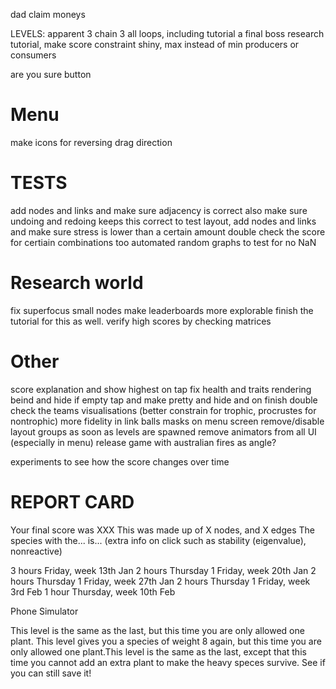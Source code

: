dad
claim moneys

LEVELS:
apparent 3
chain 3
all loops, including tutorial
a final boss
research tutorial, make score constraint shiny, max instead of min producers or consumers

are you sure button


# Menu
make icons for reversing drag direction

# TESTS
add nodes and links and make sure adjacency is correct
also make sure undoing and redoing keeps this correct
to test layout, add nodes and links and make sure stress is lower than a certain amount
double check the score for certiain combinations too
automated random graphs to test for no NaN

# Research world
fix superfocus small nodes
make leaderboards more explorable
finish the tutorial for this as well.
verify high scores by checking matrices

# Other
score explanation and show highest on tap
fix health and traits rendering beind and hide if empty tap and make pretty and hide and on finish
double check the teams visualisations (better constrain for trophic, procrustes for nontrophic)
more fidelity in link balls
masks on menu screen
remove/disable layout groups as soon as levels are spawned
remove animators from all UI (especially in menu)
release game with australian fires as angle?

experiments to see how the score changes over time

# REPORT CARD
Your final score was XXX
This was made up of X nodes, and X edges
The species with the... is...
(extra info on click such as stability (eigenvalue), nonreactive)

3 hours Friday,            week 13th Jan
2 hours Thursday 1 Friday, week 20th Jan
2 hours Thursday 1 Friday, week 27th Jan
2 hours Thursday 1 Friday, week 3rd Feb
1 hour Thursday,           week 10th Feb

Phone Simulator

This level is the same as the last, but this time you are only allowed one plant.
This level gives you a species of weight 8 again, but this time you are only allowed one plant.This level is the same as the last, except that this time you cannot add an extra plant to make the heavy speces survive. See if you can still save it!